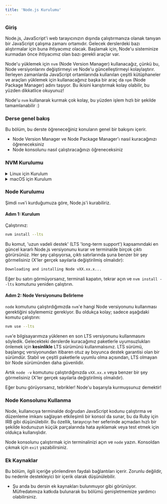 ```yaml
---
title: 'Node.js Kurulumu'
---
```


### Giriş

Node.js, JavaScript'i web tarayıcınızın dışında çalıştırmanıza olanak tanıyan bir JavaScript çalışma zamanı ortamıdır. Gelecek derslerdeki bazı alıştırmalar için buna ihtiyacımız olacak. Başlamak için, Node'u sisteminize kurmadan önce ihtiyacımız olan bazı gerekli araçlar var.

Node'u yüklemek için `nvm` (Node Version Manager) kullanacağız, çünkü bu, Node versiyonlarını değiştirmeyi ve Node'u güncelleştirmeyi kolaylaştırır. İlerleyen zamanlarda JavaScript ortamlarında kullanılan çeşitli kütüphaneler ve araçları yüklemek için kullanacağınız başka bir araç da `npm` (Node Package Manager) adını taşıyor. Bu ikisini karıştırmak kolay olabilir, bu yüzden dikkatlice okuyunuz!

Node'u `nvm` kullanarak kurmak çok kolay, bu yüzden işlem hızlı bir şekilde tamamlanabilir :)

### Derse genel bakış

Bu bölüm, bu derste öğreneceğiniz konuların genel bir bakışını içerir.

- Node Version Manager ve Node Package Manager'ı nasıl kuracağınızı öğreneceksiniz
- Node konsolunu nasıl çalıştıracağınızı öğreneceksiniz

### NVM Kurulumu

<details markdown="block">
  <summary class="dropDown-header">Linux için Kurulum</summary>

  
#### Adım 0: Gereksinimler

NVM'i düzgün bir şekilde kurmak için `curl` gereklidir. Aşağıdaki komutu çalıştırarak kurulumu başlatabilirsiniz:

```bash
sudo apt install curl
```

Not: Curl kurulumunun tamamlanabilmesi için Ubuntu paket listelerini güncellemeniz gerekebilir. Bu durumda, aşağıdaki komutu çalıştırınız:

```bash
sudo apt update && sudo apt upgrade
```

#### Adım 1: NVM'in İndirilmesi ve Kurulması

Bu komutu çalıştırınız:

```bash
curl -o- https://raw.githubusercontent.com/nvm-sh/nvm/v0.39.5/install.sh | bash
```

Bu, `nvm`i kuracaktır.

#### Adım 2: NVM'in Başlatılması

Eğer terminalde `nvm`'i nasıl başlatacağınıza dair yönergeler yoksa (veya terminalden kopyalamak istemiyorsanız), şu komutları çalıştırabilirsiniz:

```bash
export NVM_DIR="$([ -z "${XDG_CONFIG_HOME-}" ] && printf %s "${HOME}/.nvm" || printf %s "${XDG_CONFIG_HOME}/nvm")"
[ -s "$NVM_DIR/nvm.sh" ] && \. "$NVM_DIR/nvm.sh" # Bu, nvm'i yükler
```

`nvm`in başarıyla kurulup kurulmadığını kontrol etmek için şu komutu çalıştırabilirsiniz:

```bash
command -v nvm
```

Eğer bu komut `nvm: command not found` şeklinde bir geri dönüş yaparsa, terminali kapatıp tekrar açınız.

</details>

<details markdown="block">
  <summary class="dropDown-header">macOS için Kurulum</summary>

macOS 10.15 ve üzerinde, varsayılan shell artık zsh'dir. Kurulum sırasında, nvm kullanıcı ana dizininde bir `.zshrc` dosyasını arayacaktır. Varsayılan olarak bu dosya mevcut olmadığından, bunu oluşturmamız gerekiyor.

`.zshrc` dosyasını oluşturmak ve nvm kurulumunu başlatmak için aşağıdaki komutları çalıştırın:

```bash
touch ~/.zshrc
```

```bash
curl -o- https://raw.githubusercontent.com/nvm-sh/nvm/v0.39.5/install.sh | bash
```

Terminalinizi yeniden başlatın veya aşağıdaki komutu terminalinize kopyalayıp yapıştırın ve <kbd>Enter</kbd> tuşuna basın:

```bash
export NVM_DIR="$HOME/.nvm"
[ -s "$NVM_DIR/nvm.sh" ] && \. "$NVM_DIR/nvm.sh" # Bu nvm'i yükler
[ -s "$NVM_DIR/bash_completion" ] && \. "$NVM_DIR/bash_completion" # Bu komut, nvm bash_completion yükler:
```

nvm kurulumunuzu test etmek için şu komutu çalıştırın:

```bash
nvm --version
```

Daha fazla bilgi için [NVM's github documentation](https://github.com/nvm-sh/nvm#installation-and-update) ziyaret edebilirsiniz.

</details>

### Node Kurulumu

Şimdi `nvm`'i kurduğumuza göre, Node.js'i kurabiliriz.

#### Adım 1: Kurulum

Çalıştırınız:

```bash
nvm install --lts
```

Bu komut, 'uzun vadeli destek' (LTS 'long-term support') kapsamındaki en güncel kararlı Node.js versiyonunu kurar ve terminalde birçok çıktı görürsünüz. Her şey çalışıyorsa, çıktı satırlarında şuna benzer bir şey görmelisiniz (X'ler gerçek sayılarla değiştirilmiş olmalıdır):

```bash
Downloading and installing Node vXX.xx.x...
```

Eğer bu satırı görmüyorsanız, terminali kapatın, tekrar açın ve `nvm install --lts` komutunu yeniden çalıştırın.

#### Adım 2: Node Versiyonunu Belirleme

`node` komutunu çalıştırdığımızda `nvm`'e hangi Node versiyonunu kullanması gerektiğini söylememiz gerekiyor. Bu oldukça kolay; sadece aşağıdaki komutu çalıştırın:

```bash
nvm use --lts
```

`nvm`'e bilgisayarımıza yüklenen en son LTS versiyonunu kullanmasını söyledik. Gelecekteki derslerde kuracağımız paketlerle uyumsuzlukları önlemek için **kesinlikle** LTS sürümünü kullanmalısınız. LTS sürümü, başlangıç versiyonundan itibaren otuz ay boyunca destek garantisi olan bir sürümdür. Stabil ve çeşitli paketlerle uyumlu olma açısından, LTS olmayan bir Node sürümünden daha güvenlidir.

Artık `node -v` komutunu çalıştırdığınızda `vXX.xx.x` veya benzer bir şey görmelisiniz (X'ler gerçek sayılarla değiştirilmiş olmalıdır).

Eğer bunu görüyorsanız, tebrikler! Node'u başarıyla kurmuşsunuz demektir!

### Node Konsolunu Kullanma

Node, kullanıcıya terminalde doğrudan JavaScript kodunu çalıştırma ve düzenleme imkanı sağlayan etkileşimli bir konsol da sunar, bu da Ruby için IRB gibi düşünülebilir. Bu özellik, tarayıcıyı her seferinde açmadan hızlı bir şekilde kodunuzun küçük parçalarında hata ayıklamak veya test etmek için oldukça kullanışlıdır.

Node konsolunu çalıştırmak için terminalinizi açın ve `node` yazın. Konsoldan çıkmak için `exit` yazabilirsiniz.

### Ek Kaynaklar

Bu bölüm, ilgili içeriğe yönlendiren faydalı bağlantıları içerir. Zorunlu değildir, bu nedenle destekleyici bir içerik olarak düşünülebilir.

- Şu anda bu dersin ek kaynakları bulunmuyor gibi görünüyor. Müfredatımıza katkıda bulunarak bu bölümü genişletmemize yardımcı olabilirsiniz.